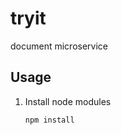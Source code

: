 # tryit
document microservice
## Usage

1.  Install node modules
    ```shell
    npm install
    ```
